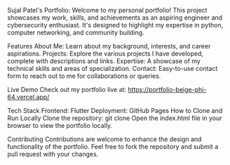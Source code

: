 Sujal Patel's Portfolio:
Welcome to my personal portfolio! This project showcases my work, skills, and achievements as an aspiring engineer and cybersecurity enthusiast. It's designed to highlight my expertise in python, computer networking, and community building.

Features
About Me: Learn about my background, interests, and career aspirations.
Projects: Explore the various projects I have developed, complete with descriptions and links.
Expertise: A showcase of my technical skills and areas of specialization.
Contact: Easy-to-use contact form to reach out to me for collaborations or queries.

Live Demo
Check out my portfolio live at: https://portfolio-beige-phi-64.vercel.app/

Tech Stack
Frontend: Flutter
Deployment: GitHub Pages
How to Clone and Run Locally
Clone the repository: git clone 
Open the index.html file in your browser to view the portfolio locally.

Contributing
Contributions are welcome to enhance the design and functionality of the portfolio. Feel free to fork the repository and submit a pull request with your changes.

